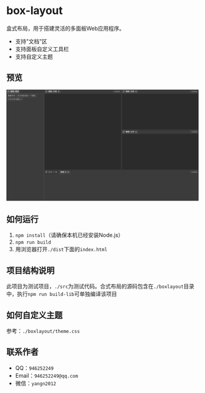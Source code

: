 # box-layout
盒式布局，用于搭建灵活的多面板Web应用程序。
* 支持"文档"区
* 支持面板自定义工具栏
* 支持自定义主题
## 预览
![preview](./doc/preview.png)
## 如何运行
1. ```npm install```（请确保本机已经安装Node.js）
2. ```npm run build```
3. 用浏览器打开```./dist```下面的```index.html```

## 项目结构说明
此项目为测试项目，```./src```为测试代码。合式布局的源码包含在```./boxlayout```目录中，执行```npm run build-lib```可单独编译该项目
## 如何自定义主题
参考：```./boxlayout/theme.css```
## 联系作者
* QQ：`946252249`
* Email：`946252249@qq.com`
* 微信：`yangn2012`